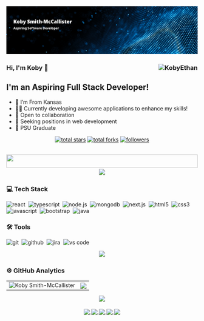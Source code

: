 <img src="https://github.com/KobyEthan/Assets/blob/master/git-hub-banner.png"/>

### Hi, I'm Koby 👋 <img align="right" src="https://komarev.com/ghpvc/?username=KobyEthan&label=Profile%20Views%20&color=ff0000&style=flat-square" alt="KobyEthan" />

## I'm an Aspiring Full Stack Developer!

- 📍 I’m From Kansas
- 👨‍💻 Currently developing awesome applications to enhance my skills!
- 💞 Open to collaboration
- 👀 Seeking positions in web development
- 🦍 PSU Graduate
  
<div align="center">
  
  <a href="https://github.com/KobyEthan?tab=repositories&sort=stargazers">
    <img alt="total stars" title="Total stars on GitHub" src="https://custom-icon-badges.herokuapp.com/badge/dynamic/json?logo=star&color=7c007c&labelColor=640464&label=Stars&style=for-the-badge&query=%24.stars&url=https://api.github-star-counter.workers.dev/user/KobyEthan"/></a>
    
  <a href="https://github.com/KobyEthan?tab=repositories&sort=stargazers">
    <img alt="total forks" title="Total forks on GitHub" src="https://custom-icon-badges.herokuapp.com/badge/dynamic/json?logo=fork&color=55960c&labelColor=488207&label=Forks&style=for-the-badge&query=%24.forks&url=https://api.github-star-counter.workers.dev/user/Atravos"/></a>
    
  <a href="https://github.com/KobyEthan">
    <img alt="followers" title="Follow me on Github" src="https://custom-icon-badges.herokuapp.com/github/followers/KobyEthan?color=236ad3&labelColor=1155ba&style=for-the-badge&logo=person-add&label=Follow&logoColor=white"/></a>
</div>
<br>
<p  align="center">
<img  src="https://readme-typing-svg.herokuapp.com/?size=35&center=true&vCenter=true&color=00b7eb&width=900&lines=Passionate+Full-stack+Web+Developer;"  width="100%"  height="35px></a>
</p>

<p  align="center">
<img src="https://user-images.githubusercontent.com/73097560/115834477-dbab4500-a447-11eb-908a-139a6edaec5c.gif">
</p>  


### 💻 Tech Stack
<img alt="react" src="https://img.shields.io/badge/react-61DAFB.svg?&style=for-the-badge&logo=react&logoColor=fff" />&nbsp;
<img alt="typescript" src="https://img.shields.io/badge/typescript-007ACC.svg?&style=for-the-badge&logo=typescript&logoColor=fff" />&nbsp;
<img alt="node.js" src="https://img.shields.io/badge/node.js-90C53F.svg?&style=for-the-badge&logo=node.js&logoColor=fff" />&nbsp;
<img alt="mongodb" src="https://img.shields.io/badge/mongodb-26A944.svg?&style=for-the-badge&logo=mongodb&logoColor=fff" />&nbsp;
<img alt="next.js" src="https://img.shields.io/badge/next.js-000.svg?&style=for-the-badge&logo=next.js&logoColor=fff" />&nbsp;
<img alt="html5" src="https://img.shields.io/badge/html-E34F26.svg?&style=for-the-badge&logo=html5&logoColor=fff" />&nbsp;
<img alt="css3" src="https://img.shields.io/badge/css-1572B6.svg?&style=for-the-badge&logo=css3&logoColor=fff" />&nbsp;
<img alt="javascript" src="https://img.shields.io/badge/javascript-F7DF1E.svg?&style=for-the-badge&logo=javascript&logoColor=fff" />&nbsp;
<img alt="bootstrap" src="https://img.shields.io/badge/bootstrap-7610F7.svg?&style=for-the-badge&logo=bootstrap&logoColor=fff" />&nbsp;
<img alt="java" src="https://img.shields.io/badge/Java-ED8B00?style=for-the-badge&logo=java&logoColor=white" />&nbsp;

### 🛠 Tools
<img alt="git" src="https://img.shields.io/badge/git-F05033.svg?&style=for-the-badge&logo=git&logoColor=fff" />&nbsp;
<img alt="github" src="https://img.shields.io/badge/github-000.svg?&style=for-the-badge&logo=github&logoColor=fff" />&nbsp;
<img alt="jira" src="https://img.shields.io/badge/jira-2D80FF.svg?&style=for-the-badge&logo=jira&logoColor=fff" />&nbsp;
<img alt="vs code" src="https://img.shields.io/badge/vs code-007ACC.svg?&style=for-the-badge&logo=visual-studio-code&logoColor=fff" />&nbsp;

<p  align="center">
<img src="https://user-images.githubusercontent.com/73097560/115834477-dbab4500-a447-11eb-908a-139a6edaec5c.gif">
</p>  

### ⚙️ GitHub Analytics

<table>
  <tr>
    <td>
      <img  title="🔥 Get streak stats for your profile at git.io/streak-stats" alt="Koby Smith-McCallister" src="https://github-readme-streak-stats.herokuapp.com/?user=KobyEthan&theme=dark&hide_border=true" />
    </td>
    <td>
      <img  align="center"  src="https://github-readme-stats.anuraghazra1.vercel.app/api/top-langs/?username=KobyEthan&theme=dark&hide_border=true&no-bg=true&no-frame=true&langs_count=10"/>
    </td>
  </tr>
</table>

<p  align="center">
<img src="https://user-images.githubusercontent.com/73097560/115834477-dbab4500-a447-11eb-908a-139a6edaec5c.gif">
  
</p>  

<p  align="center">
<a href="https://github.com/KobyEthan/my-portfolio">
  <img align="center" src="https://github-readme-stats.vercel.app/api/pin/?username=KobyEthan&repo=my-portfolio&theme=dark&hide_border=true&no-bg=true&no-frame=true" />
</a>
<a href="https://github.com/KobyEthan/persistence-list">
  <img align="center" src="https://github-readme-stats.vercel.app/api/pin/?username=KobyEthan&repo=persistence-list&theme=dark&hide_border=true&no-bg=true&no-frame=true" />
</a>
<a href="https://github.com/KobyEthan/MERN-chat-app">
  <img align="center" src="https://github-readme-stats.vercel.app/api/pin/?username=KobyEthan&repo=MERN-chat-app&theme=dark&hide_border=true&no-bg=true&no-frame=true" />
</a>
<a href="https://github.com/KobyEthan/jokeAPI-app">
  <img align="center" src="https://github-readme-stats.vercel.app/api/pin/?username=KobyEthan&repo=jokeAPI-app&theme=dark&hide_border=true&no-bg=true&no-frame=true" />
</a>
<a href="https://github.com/KobyEthan/note-taker-app">
  <img align="center" src="https://github-readme-stats.vercel.app/api/pin/?username=KobyEthan&repo=note-taker-app&theme=dark&hide_border=true&no-bg=true&no-frame=true" />
</a>

</p>
